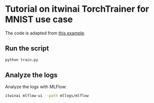 # Tutorial on itwinai TorchTrainer for MNIST use case

The code is adapted from [this example](https://github.com/pytorch/examples/blob/main/mnist/main.py).

## Run the script

```bash
python train.py
```

## Analyze the logs

Analyze the logs with MLFlow:

```bash
itwinai mlflow-ui --path mllogs/mlflow
```
